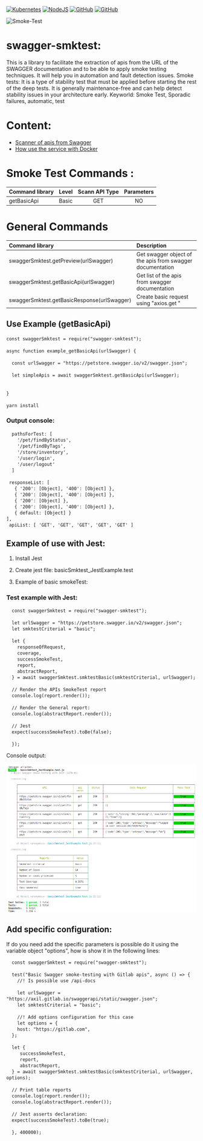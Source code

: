 [![Kubernetes](https://img.shields.io/badge/-kubernetes-3875A0?style=flat-square&logo=kubernetes&logoColor=white&link=https://kubernetes.io/docs/concepts/overview/what-is-kubernetes/)](https://kubernetes.io/docs/concepts/overview/what-is-kubernetes/)
[![NodeJS](https://img.shields.io/badge/-NodeJs-3CA80B?style=flat-square&logo=nodejs&logoColor=white&link=https://nodejs.org/en/)](https://nodejs.org/en/)
[![GitHub](https://img.shields.io/badge/-github-black?style=flat-square&labelColor=black&logo=github&logoColor=white&link)](https://github.com/cecilio-cannav/zipi-smkTest)
[![GitHub](https://img.shields.io/badge/-mongodb-43A617?style=flat-square&labelColor=43A617&logo=mongodb&logoColor=white&link)](https://www.mongodb.com/developer-tools)

<p align="left" src="https://cecilio-cannav.github.io/zipi-smkTest/">
  <img src="https://raw.githubusercontent.com/cecilio-cannav/zipi-smkTest/master/docs/zipi.png" width="256" title="Smoke-Test">
</p>

# swagger-smktest:

This is a library to facilitate the extraction of apis from the URL of the SWAGGER documentation and to be able to apply smoke testing techniques. It will help you in automation and fault detection issues.
Smoke tests: It is a type of stability test that must be applied before starting the rest of the deep tests. It is generally maintenance-free and can help detect stability issues in your architecture early.
Keyworld: Smoke Test, Sporadic failures, automatic, test

# Content:

- [Scanner of apis from Swagger](#markdown-header-span-elements)
- [How use the service with Docker](#markdown-header-span-elements)

# Smoke Test Commands :

| Command library | Level | Scann API Type | Parameters |
| :-------------- | :---- | :------------: | :--------: |
| getBasicApi     | Basic |      GET       |     NO     |

# General Commands

| Command library                             | Description                                               |
| :------------------------------------------ | :-------------------------------------------------------- |
| swaggerSmktest.getPreview(urlSwagger)       | Get swagger object of the apis from swagger documentation |
| swaggerSmktest.getBasicApi(urlSwagger)      | Get list of the apis from swagger documentation           |
| swaggerSmktest.getBasicResponse(urlSwagger) | Create basic request using "axios.get "                   |

## Use Example (getBasicApi)

    const swaggerSmktest = require("swagger-smktest");

    async function example_getBasicApi(urlSwagger) {

      const urlSwagger = "https://petstore.swagger.io/v2/swagger.json";

      let simpleApis = await swaggerSmktest.getBasicApi(urlSwagger);


    }

    yarn install

### Output console:

      pathsForTest: [
        '/pet/findByStatus',
        '/pet/findByTags',
        '/store/inventory',
        '/user/login',
        '/user/logout'
      ]

     responseList: [
       { '200': [Object], '400': [Object] },
       { '200': [Object], '400': [Object] },
       { '200': [Object] },
       { '200': [Object], '400': [Object] },
       { default: [Object] }
    ],
     apiList: [ 'GET', 'GET', 'GET', 'GET', 'GET' ]

## Example of use with Jest:

1.  Install Jest
2.  Create jest file: basicSmktest_JestExample.test

3.  Example of basic smokeTest:

### Test example with Jest:

      const swaggerSmktest = require("swagger-smktest");

      let urlSwagger = "https://petstore.swagger.io/v2/swagger.json";
      let smktestCriterial = "basic";

      let {
        responseOfRequest,
        coverage,
        successSmokeTest,
        report,
        abstractReport,
      } = await swaggerSmktest.smktestBasic(smktestCriterial, urlSwagger);

      // Render the APIs SmokeTest report
      console.log(report.render());

      // Render the General report:
      console.log(abstractReport.render());

      // Jest
      expect(successSmokeTest).toBe(false);

      });

Console output:

![toolss_200px](/src/documentation/swagger-smktest.png)

## Add specific configuration:

If do you need add the specific parameters is possible do it using the variable object "options", how is show it in the following lines:

      const swaggerSmktest = require("swagger-smktest");

      test("Basic Swagger smoke-testing with Gitlab apis", async () => {
        //! Is possible use /api-docs

        let urlSwagger = "https://axil.gitlab.io/swaggerapi/static/swagger.json";
        let smktestCriterial = "basic";

        //! Add options configuration for this case
        let options = {
        host: "https://gitlab.com",
      };

      let {
         successSmokeTest,
         report,
         abstractReport,
      } = await swaggerSmktest.smktestBasic(smktestCriterial, urlSwagger, options);

      // Print table reports
      console.log(report.render());
      console.log(abstractReport.render());

      // Jest asserts declaration:
      expect(successSmokeTest).toBe(true);

      }, 400000);
